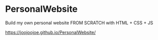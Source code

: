# PersonalWebsite
Build my own personal website FROM SCRATCH with HTML + CSS + JS


https://joojoojoe.github.io/PersonalWebsite/
